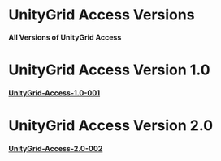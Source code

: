 # UnityGrid Access Versions


**All Versions of UnityGrid Access**

#
# UnityGrid Access Version 1.0

#### [UnityGrid-Access-1.0-001](https://github.com/AlphaMC0/Virtual-Vanguard-Studios/blob/main/RELEASE%20UnityGrid%20Access.md)

#
# UnityGrid Access Version 2.0

#### [UnityGrid-Access-2.0-002](https://github.com/AlphaMC0/Virtual-Vanguard-Studios/blob/main/UnityGrid%20Access%202.0%20Patch%20Notes.md)
